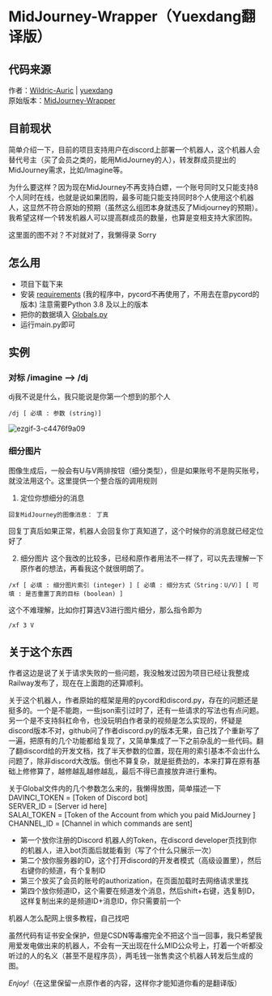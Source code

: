 # MidJourney-Wrapper（Yuexdang翻译版）

## 代码来源
作者：[Wildric-Auric](https://github.com/Wildric-Auric) | [yuexdang](https://github.com/yuexdang/)\
原始版本：[MidJourney-Wrapper](https://github.com/Wildric-Auric/MidJourney-Wrapper)

## 目前现状
简单介绍一下，目前的项目支持用户在discord上部署一个机器人，这个机器人会替代号主（买了会员之类的，能用MidJourney的人），转发群成员提出的MidJourney需求，比如/Imagine等。

为什么要这样？因为现在MidJourney不再支持白嫖，一个账号同时又只能支持8个人同时在线，也就是说如果团购，最多可能只能支持同时8个人使用这个机器人，这显然不符合原始的预期（虽然这么组团本身就违反了Midjourney的预期）。我希望这样一个转发机器人可以提高群成员的数量，也算是变相支持大家团购。

这里面的图不对？不对就对了，我懒得录 Sorry

## 怎么用
* 项目下载下来
* 安装 [requirements](https://github.com/yuexdang/MidJourney-Wrapper/blob/main/requirements.txt) (我的程序中，pycord不再使用了，不用去在意pycord的版本)  注意需要Python 3.8 及以上的版本  
* 把你的数据填入 [Globals.py](https://github.com/yuexdang/MidJourney-Wrapper/blob/main/Globals.py) 
* 运行main.py即可

## 实例

### 对标 /imagine —> /dj
dj我不说是什么，我只能说是你第一个想到的那个人
```
/dj [ 必填 : 参数 (string)]
```


![ezgif-3-c4476f9a09](https://user-images.githubusercontent.com/70033490/185647413-1177b21a-2c2f-4f02-885e-c35d82179ba3.gif)


### 细分图片
图像生成后，一般会有U与V两排按钮（细分类型），但是如果账号不是购买账号，就没法用这个。这里提供一个整合版的调用规则
1. 定位你想细分的消息
```
回复MidJourney的图像消息： 丁真
```
回复丁真后如果正常，机器人会回复你丁真知道了，这个时候你的消息就已经定位好了<br>


2. 细分图片
这个我改的比较多，已经和原作者用法不一样了，可以先去理解一下原作者的想法，再看我这个就很明朗了。
```
/xf [ 必填 : 细分图片索引 (integer) ] [ 必填 : 细分方式（String：U/V）] [ 可填 : 是否重置丁真的目标 (boolean) ]
```
这个不难理解，比如你打算选V3进行图片细分，那么指令即为
```
/xf 3 V
```



## 关于这个东西
作者这边是说了关于请求失败的一些问题，我没触发过因为项目已经让我整成Railway发布了，现在在上面跑的还算顺利。

关于这个机器人，作者原始的框架是用的pycord和discord.py，存在的问题还是挺多的。一个是不能跑，一些json索引过时了，还有一些请求的写法也有点问题。另一个是不支持斜杠命令，也没玩明白作者录的视频是怎么实现的，怀疑是discord版本不对，github问了作者discord.py的版本无果，自己找了个重新写了一遍，把原有的几个功能都给复现了，又简单集成了一下之前杂乱的一些代码。翻了翻discord给的开发文档，找了半天参数的位置，现在用的索引基本不会出什么问题了，除非discord大改版。倒也不算复杂，就是挺费劲的，本来打算在原有基础上修修算了，越修越乱越修越乱，最后不得已直接放弃进行重构。

关于Global文件内的几个参数怎么来的，我懒得放图，简单描述一下\
DAVINCI_TOKEN = [Token of Discord bot]\
SERVER_ID = [Server id here]\
SALAI_TOKEN = [Token of the Account from which you paid MidJourney ]\
CHANNEL_ID = [Channel in which commands are sent]

- 第一个放你注册的Discord 机器人的Token，在discord developer页找到你的机器人，进入bot页面后就能看到（写了个什么只展示一次）
- 第二个放你服务器的ID，这个打开discord的开发者模式（高级设置里），然后右键你的频道，有个复制ID
- 第三个放买了会员的账号的authorization，在页面加载时去网络请求里找
- 第四个放你频道ID，这个需要在频道发个消息，然后shift+右键，选复制ID，这样复制出来的是频道ID+消息ID，你只需要前一个

机器人怎么配网上很多教程，自己找吧

虽然代码有证书安全保护，但是CSDN等毒瘤完全不把这个当一回事，我只希望我用爱发电做出来的机器人，不会有一天出现在什么MID公众号上，打着一个听都没听过的人的名义（甚至不是程序员），两毛钱一张售卖这个机器人转发后生成的图。

*Enjoy!*（在这里保留一点原作者的内容，这样你才能知道你看的是翻译版）



